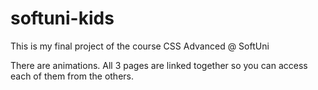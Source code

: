 # softuni-kids

This is my final project of the course CSS Advanced @ SoftUni

There are animations.
All 3 pages are linked together so you can access each of them from the others.